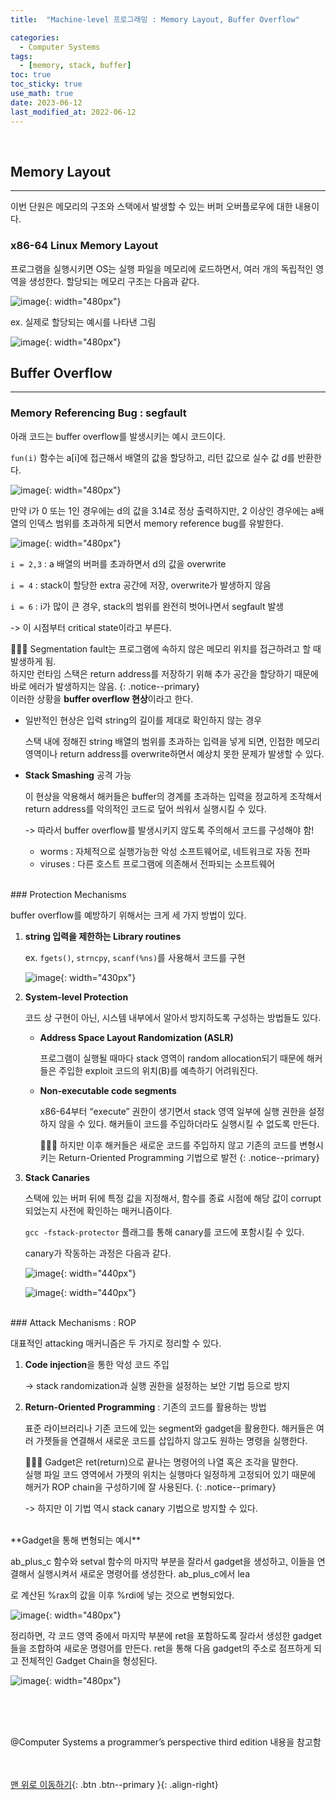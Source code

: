 ```yaml
---
title:  "Machine-level 프로그래밍 : Memory Layout, Buffer Overflow" 

categories:
  - Computer Systems
tags:
  - [memory, stack, buffer]
toc: true
toc_sticky: true
use_math: true
date: 2023-06-12
last_modified_at: 2022-06-12
---
```

<br/> 

## Memory Layout

---

이번 단원은 메모리의 구조와 스택에서 발생할 수 있는 버퍼 오버플로우에 대한 내용이다. 

### x86-64 Linux Memory Layout

프로그램을 실행시키면 OS는 실행 파일을 메모리에 로드하면서, 여러 개의 독립적인 영역을 생성한다. 할당되는 메모리 구조는 다음과 같다. 

![image](https://github.com/binnie723/binnie723.github.io/assets/86834982/3a71513c-060a-4a2c-8b23-2782a44de918){: width="480px"}

ex. 실제로 할당되는 예시를 나타낸 그림 

![image](https://github.com/binnie723/binnie723.github.io/assets/86834982/7b79e34f-63cd-499f-95e4-d7ec7a62bfbe){: width="480px"}
<br/>
## Buffer Overflow

---

### Memory Referencing Bug : segfault

아래 코드는 buffer overflow를 발생시키는 예시 코드이다. 

`fun(i)` 함수는 a[i]에 접근해서 배열의 값을 할당하고, 리턴 값으로 실수 값 d를 반환한다. 

![image](https://github.com/binnie723/binnie723.github.io/assets/86834982/4df038b0-d1ed-459b-9c33-66d519733d16){: width="480px"}

만약 i가 0 또는 1인 경우에는 d의 값을 3.14로 정상 출력하지만, 2 이상인 경우에는 a배열의 인덱스 범위를 초과하게 되면서 memory reference bug를 유발한다. 

![image](https://github.com/binnie723/binnie723.github.io/assets/86834982/198ea991-3927-4f78-935b-0cdcbe0e4b08){: width="480px"}

`i = 2,3` : a 배열의 버퍼를 초과하면서 d의 값을 overwrite

`i = 4` : stack이 할당한 extra 공간에 저장, overwrite가 발생하지 않음

`i = 6` : i가 많이 큰 경우, stack의 범위를 완전히 벗어나면서 segfault 발생

->  이 시점부터 critical state이라고 부른다. 


👩🏻‍💻 Segmentation fault는 프로그램에 속하지 않은 메모리 위치를 접근하려고 할 때 발생하게 됨. <br/>하지만 런타임 스택은 return address를 저장하기 위해 추가 공간을 할당하기 때문에 바로 에러가 발생하지는 않음.
{: .notice--primary}
<br/>
이러한 상황을 **buffer overflow 현상**이라고 한다. 

- 일반적인 현상은 입력 string의 길이를 제대로 확인하지 않는 경우
    
    스택 내에 정해진 string 배열의 범위를 초과하는 입력을 넣게 되면, 인접한 메모리 영역이나 return address를 overwrite하면서 예상치 못한 문제가 발생할 수 있다. 
    
- **Stack Smashing** 공격 가능
    
    이 현상을 악용해서 해커들은 buffer의 경계를 초과하는 입력을 정교하게 조작해서 return address를 악의적인 코드로 덮어 씌워서 실행시킬 수 있다. 
    
    -> 따라서 buffer overflow를 발생시키지 않도록 주의해서 코드를 구성해야 함!
    
    - worms : 자체적으로 실행가능한 악성 소프트웨어로, 네트워크로 자동 전파
    - viruses : 다른 호스트 프로그램에 의존해서 전파되는 소프트웨어

<br/>  
### Protection Mechanisms

buffer overflow를 예방하기 위해서는 크게 세 가지 방법이 있다. 

1. **string 입력을 제한하는 Library routines**
    
    ex.  `fgets()`, `strncpy`, `scanf(%ns)`를 사용해서 코드를 구현
    
    ![image](https://github.com/binnie723/binnie723.github.io/assets/86834982/1ea4867f-e16b-4d48-9170-5f2fe0574b0d){: width="430px"}
    
2. **System-level Protection**
    
    코드 상 구현이 아닌, 시스템 내부에서 알아서 방지하도록 구성하는 방법들도 있다.
    
    - **Address Space Layout Randomization (ASLR)**
        
        프로그램이 실행될 때마다 stack 영역이 random allocation되기 때문에 해커들은 주입한 exploit 코드의 위치(B)를 예측하기 어려워진다.  
        
    - **Non-executable code segments**
        
        x86-64부터 “execute” 권한이 생기면서 stack 영역 일부에 실행 권한을 설정하지 않을 수 있다. 해커들이 코드를 주입하더라도 실행시킬 수 없도록 만든다. 
        
        
        👩🏻‍💻 하지만 이후 해커들은 새로운 코드를 주입하지 않고 기존의 코드를 변형시키는 Return-Oriented Programming 기법으로 발전
        {: .notice--primary}
        <br/>
3. **Stack Canaries** 
    
    스택에 있는 버퍼 뒤에 특정 값을 지정해서, 함수를 종료 시점에 해당 값이 corrupt 되었는지 사전에 확인하는 매커니즘이다. 
    
    `gcc -fstack-protector` 플래그를 통해 canary를 코드에 포함시킬 수 있다. 
    
    canary가 작동하는 과정은 다음과 같다.
    
    ![image](https://github.com/binnie723/binnie723.github.io/assets/86834982/c3dbc823-084e-4579-98c6-d2620d3790d8){: width="440px"}
    
    ![image](https://github.com/binnie723/binnie723.github.io/assets/86834982/ee8a03e3-e653-4ecb-9161-95d1d266e464){: width="440px"}
    
<br/>
### Attack Mechanisms : ROP

대표적인 attacking 매커니즘은 두 가지로 정리할 수 있다.

1. **Code injection**을 통한 악성 코드 주입
    
    -> stack randomization과 실행 권한을 설정하는 보안 기법 등으로 방지
    
2. **Return-Oriented Programming** : 기존의 코드를 활용하는 방법
    
    표준 라이브러리나 기존 코드에 있는 segment와 gadget을 활용한다. 해커들은 여러 가젯들을 연결해서 새로운 코드를 삽입하지 않고도 원하는 명령을 실행한다. 
    

    👩🏻‍💻 Gadget은 ret(return)으로 끝나는 명령어의 나열 혹은 조각을 말한다. <br/>실행 파일 코드 영역에서 가젯의 위치는 실행마다 일정하게 고정되어 있기 때문에 해커가 ROP chain을 구성하기에 잘 사용된다.
    {: .notice--primary}  

    
    -> 하지만 이 기법 역시 stack canary 기법으로 방지할 수 있다. 
    
<br/>
**Gadget을 통해 변형되는 예시**

ab_plus_c 함수와 setval 함수의 마지막 부분을 잘라서 gadget을 생성하고, 이들을 연결해서 실행시켜서 새로운 명령어를 생성한다.  ab_plus_c에서 lea

로 계산된 %rax의 값을 이후 %rdi에 넣는 것으로 변형되었다. 

![image](https://github.com/binnie723/binnie723.github.io/assets/86834982/ba144bf1-d226-4856-8f69-6b10d1abc64e){: width="480px"}

정리하면, 각 코드 영역 중에서 마지막 부분에 ret을 포함하도록 잘라서 생성한 gadget들을 조합하여 새로운 명령어를 만든다. ret을 통해 다음 gadget의 주소로 점프하게 되고 전체적인 Gadget Chain을 형성된다. 

![image](https://github.com/binnie723/binnie723.github.io/assets/86834982/ba5fc0bf-2c9a-4666-970f-2df1788a1959){: width="480px"}

<br/>  

<br/> <br/> 
@Computer Systems a programmer’s perspective third edition 내용을 참고함
  
  
    
<br/><br/>
[맨 위로 이동하기](#){: .btn .btn--primary }{: .align-right}

